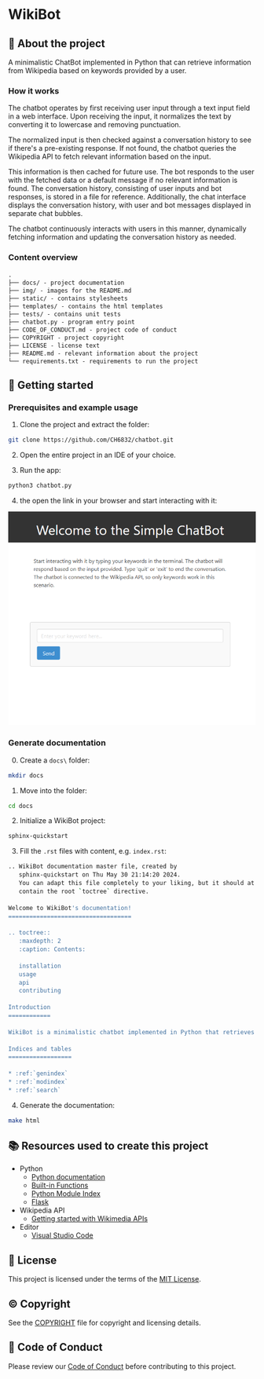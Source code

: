 # WikiBot

## :newspaper: About the project

A minimalistic ChatBot implemented in Python that can retrieve information from Wikipedia based on keywords provided by a user.

### How it works

The chatbot operates by first receiving user input through a text input field in a web interface. Upon receiving the input, it normalizes the text by converting it to lowercase and removing punctuation.

The normalized input is then checked against a conversation history to see if there's a pre-existing response. If not found, the chatbot queries the Wikipedia API to fetch relevant information based on the input.

This information is then cached for future use. The bot responds to the user with the fetched data or a default message if no relevant information is found. The conversation history, consisting of user inputs and bot responses, is stored in a file for reference. Additionally, the chat interface displays the conversation history, with user and bot messages displayed in separate chat bubbles.

The chatbot continuously interacts with users in this manner, dynamically fetching information and updating the conversation history as needed.

### Content overview

    .
    ├── docs/ - project documentation
    ├── img/ - images for the README.md
    ├── static/ - contains stylesheets
    ├── templates/ - contains the html templates
    ├── tests/ - contains unit tests
    ├── chatbot.py - program entry point
    ├── CODE_OF_CONDUCT.md - project code of conduct
    ├── COPYRIGHT - project copyright
    ├── LICENSE - license text
    ├── README.md - relevant information about the project
    └── requirements.txt - requirements to run the project

## :runner: Getting started

### Prerequisites and example usage

1. Clone the project and extract the folder:

```bash
git clone https://github.com/CH6832/chatbot.git
```

2. Open the entire project in an IDE of your choice.

3. Run the app:

```bash
python3 chatbot.py
```

4. the open the link in your browser and start interacting with it:

![Chatbot starting page](img/chatbot_webpage.png)

### Generate documentation

0. Create a `docs\` folder:

```sh
mkdir docs
```

1. Move into the folder:

```sh
cd docs
```

2. Initialize a WikiBot project:

```sh
sphinx-quickstart
```

3. Fill the `.rst` files with content, e.g. `index.rst`:

```sh
.. WikiBot documentation master file, created by
   sphinx-quickstart on Thu May 30 21:14:20 2024.
   You can adapt this file completely to your liking, but it should at least
   contain the root `toctree` directive.

Welcome to WikiBot's documentation!
===================================

.. toctree::
   :maxdepth: 2
   :caption: Contents:

   installation
   usage
   api
   contributing

Introduction
============

WikiBot is a minimalistic chatbot implemented in Python that retrieves information from Wikipedia based on keywords provided by a user. This bot uses Flask for the web interface and interacts with the Wikipedia API to fetch relevant data.

Indices and tables
==================

* :ref:`genindex`
* :ref:`modindex`
* :ref:`search`
```

4. Generate the documentation:

```sh
make html
```

## :books: Resources used to create this project

* Python
  * [Python documentation](https://docs.python.org/3/)
  * [Built-in Functions](https://docs.python.org/3/library/functions.html)
  * [Python Module Index](https://docs.python.org/3/py-modindex.html)
  * [Flask](https://flask.palletsprojects.com/en/3.0.x/)
* Wikipedia API
  * [Getting started with Wikimedia APIs](https://api.wikimedia.org/wiki/Getting_started_with_Wikimedia_APIs)
* Editor
  * [Visual Studio Code](https://code.visualstudio.com/)

## :bookmark: License

This project is licensed under the terms of the [MIT License](LICENSE).

## :copyright: Copyright

See the [COPYRIGHT](COPYRIGHT) file for copyright and licensing details.

## :straight_ruler: Code of Conduct

Please review our [Code of Conduct](CODE_OF_CONDUCT.md) before contributing to this project.